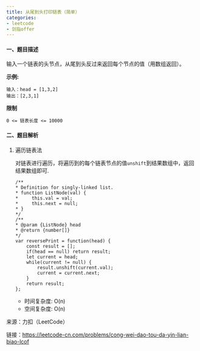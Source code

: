 ```yaml
---
title: 从尾到头打印链表（简单）
categories:
- leetcode
- 剑指offer
---
```



#### 一、题目描述

输入一个链表的头节点，从尾到头反过来返回每个节点的值（用数组返回）。

**示例:**

```
输入：head = [1,3,2]
输出：[2,3,1]
```

**限制**

```
0 <= 链表长度 <= 10000
```

#### 二、题目解析

1. 遍历链表法

    对链表进行遍历，将遍历到的每个链表节点的值`unshift`到结果数组中，返回结果数组即可.

    ```
    /**
    * Definition for singly-linked list.
    * function ListNode(val) {
    *     this.val = val;
    *     this.next = null;
    * }
    */
    /**
    * @param {ListNode} head
    * @return {number[]}
    */
    var reversePrint = function(head) {
        const result = [];
        if(head == null) return result;
        let current = head;
        while(current != null) {
            result.unshift(current.val);
            current = current.next;
        }
        return result;
    };
    ```

    - 时间复杂度: O(n)
    - 空间复杂度: O(n)


来源：力扣（LeetCode）

链接：https://leetcode-cn.com/problems/cong-wei-dao-tou-da-yin-lian-biao-lcof
